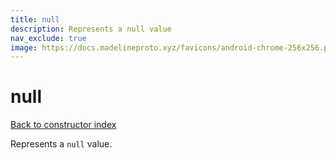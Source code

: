 ```yaml
---
title: null
description: Represents a null value
nav_exclude: true
image: https://docs.madelineproto.xyz/favicons/android-chrome-256x256.png
---
```

# null  
[Back to constructor index](index.md)

Represents a `null` value.
